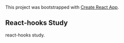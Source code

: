 This project was bootstrapped with [Create React App](https://github.com/facebook/create-react-app).

## React-hooks Study

react-hooks study.
